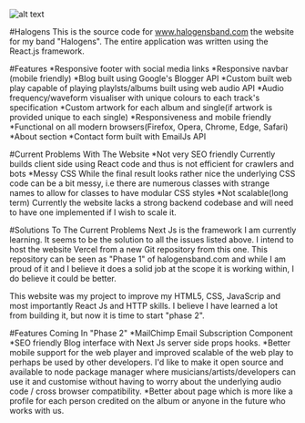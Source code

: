 ![alt text](https://i.imgur.com/Vdwyb1L.png)

#Halogens
This is the source code for www.halogensband.com the website for my band "Halogens". The entire application was written using the React.js framework.

#Features
*Responsive footer with social media links
*Responsive navbar (mobile friendly)
*Blog built using Google's Blogger API
*Custom built web play capable of playing playlsts/albums built using web audio API
  *Audio frequency/waveform visualiser with unique colours to each track's specification
  *Custom artwork for each album and single(if artwork is provided unique to each single)
  *Responsiveness and mobile friendly
  *Functional on all modern browsers(Firefox, Opera, Chrome, Edge, Safari)
*About section
*Contact form built with EmailJs API

#Current Problems With The Website
*Not very SEO friendly
  Currently builds client side using React code and thus is not efficient for crawlers and bots
*Messy CSS
  While the final result looks rather nice the underlying CSS code can be a bit messy, i.e there are
  numerous classes with strange names to allow for classes to have modular CSS styles
*Not scalable(long term)
  Currently the website lacks a strong backend codebase and will need to have one implemented if I wish to scale it.
  
#Solutions To The Current Problems
Next Js is the framework I am currently learning. It seems to be the solution to all the issues listed above. I intend to host the website
Vercel from a new Git repository from this one. This repository can be seen as "Phase 1" of halogensband.com and while I am proud of it and I 
believe it does a solid job at the scope it is working within, I do believe it could be better.

This website was my project to improve my HTML5, CSS, JavaScrip and most importantly React Js and HTTP skills. I believe I have learned a lot from building it,
but now it is time to start "phase 2". 

#Features Coming In "Phase 2"
*MailChimp Email Subscription Component
*SEO friendly Blog interface with Next Js server side props hooks.
*Better mobile support for the web player and improved scalable of the web play to perhaps be used by other developers. I'd like to make it open source and
available to node package manager where musicians/artists/developers can use it and customise without having to worry about the underlying audio code / cross browser compatibility.
*Better about page which is more like a profile for each person credited on the album or anyone in the future who works with us.
